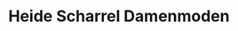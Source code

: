 ---
title: "Heide Scharrel Damenmoden"
url: /buchholz-in-der-nordheide/heide-scharrel-damenmoden/
shop: Kleidung
---
